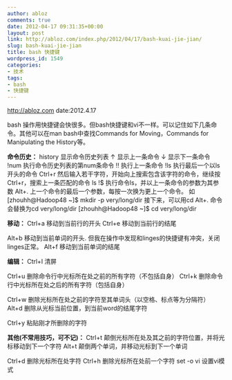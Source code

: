 ```yaml
---
author: abloz
comments: true
date: 2012-04-17 09:31:35+00:00
layout: post
link: http://abloz.com/index.php/2012/04/17/bash-kuai-jie-jian/
slug: bash-kuai-jie-jian
title: bash 快捷键
wordpress_id: 1549
categories:
- 技术
tags:
- bash
- 快捷键
---
```


http://abloz.com
date:2012.4.17

bash 操作用快捷键会快很多。但bash快捷键和vi不一样。可以记住如下几条命令。其他可以在man bash中查找Commands for Moving，Commands for Manipulating the History等。

**命令历史：**
history 显示命令历史列表
↑ 显示上一条命令
↓ 显示下一条命令
!num 执行命令历史列表的第num条命令
!! 执行上一条命令
!ls 执行最后一个以ls开头的命令
Ctrl+r 然后输入若干字符，开始向上搜索包含该字符的命令，继续按Ctrl+r，搜索上一条匹配的命令
ls !$ 执行命令ls，并以上一条命令的参数为其参数
Alt+. 上一个命令的最后一个参数，每按一次换为更上一个命令。
如
[zhouhh@Hadoop48 ~]$ mkdir -p very/long/dir
接下来，可以用cd Alt+. 命令
会替换为cd very/long/dir
[zhouhh@Hadoop48 ~]$ cd very/long/dir


**移动：**
Ctrl+a 移动到当前行的开头
Ctrl+e 移动到当前行的结尾

Alt+b 移动到当前单词的开头. 但我在操作中发现和linges的快捷键有冲突，关闭linges正常。
Alt+f   移动到当前单词的结尾

**编辑：**
Ctrl+l   清屏

Ctrl+u 删除命令行中光标所在处之前的所有字符（不包括自身）
Ctrl+k 删除命令行中光标所在处之后的所有字符（包括自身）

Ctrl+w 删除光标所在处之前的字符至其单词头（以空格、标点等为分隔符）
Alt+d   删除从光标当前位置，到当前word的结尾字符

Ctrl+y 粘贴刚才所删除的字符

**其他(不常用技巧，可不记)：**
Ctrl+t 颠倒光标所在处及其之前的字符位置，并将光标移动到下一个字符
Alt+t  颠倒两个单词，并移动光标到下一个单词

Ctrl+d 删除光标所在处字符
Ctrl+h 删除光标所在处前一个字符
set -o vi 设置vi模式
